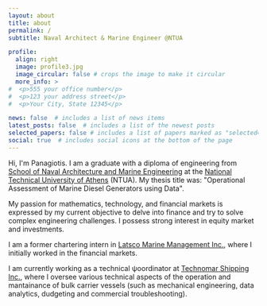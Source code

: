 ```yaml
---
layout: about
title: about
permalink: /
subtitle: Naval Architect & Marine Engineer @NTUA

profile:
  align: right
  image: profile3.jpg
  image_circular: false # crops the image to make it circular
  more_info: >
#  <p>555 your office number</p>
#  <p>123 your address street</p>
#  <p>Your City, State 12345</p>

news: false  # includes a list of news items
latest_posts: false  # includes a list of the newest posts
selected_papers: false # includes a list of papers marked as "selected={true}"
social: true  # includes social icons at the bottom of the page
---
```


Hi, I'm Panagiotis. I am a graduate with a diploma of engineering from [School of Naval Architecture and Marine Engineering](http://www.naval.ntua.gr/) at the [National Technical University of Athens](https://www.ntua.gr/en/) (NTUA). My thesis title was: "Operational Assessment of Marine Diesel Generators using Data".

My passion for mathematics, technology, and financial markets is expressed by my current objective to delve into finance and try to solve complex engineering challenges. I possess strong interest in equity market and investments.

I am a former chartering intern in [Latsco Marine Management Inc.](https://www.latsco.com/en), where I initially worked in the financial markets.

I am currently working as a τechnical ψoordinator at [Technomar Shipping Inc.](https://www.globalshiplease.com/fleet/technical-commercial-management), where I oversee various technical aspects of the operation and mantainance of bulk carrier vessels (such as mechanical engineering, data analytics, dudgeting and commercial troubleshooting).